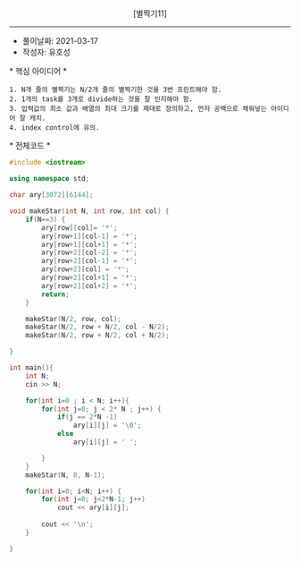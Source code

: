 ##
<center>[별찍기11] </center>

---

- 풀이날짜: 2021-03-17 
- 작성자: 유호성





 \* 핵심 아이디어 \*  

    1. N개 줄의 별찍기는 N/2개 줄의 별찍기한 것을 3번 프린트해야 함.
    2. 1개의 task를 3개로 divide하는 것을 잘 인지해야 함.
    3. 입력값의 최소 값과 배열의 최대 크기를 제대로 정의하고, 먼저 공백으로 채워넣는 아이디어 잘 캐치.
    4. index control에 유의.


\* 전체코드 \*
```c++
#include <iostream>

using namespace std;

char ary[3072][6144];

void makeStar(int N, int row, int col) {
    if(N==3) {
        ary[row][col]= '*';
        ary[row+1][col-1] = '*';
        ary[row+1][col+1] = '*';
        ary[row+2][col-2] = '*';
        ary[row+2][col-1] = '*';
        ary[row+2][col] = '*';
        ary[row+2][col+1] = '*';
        ary[row+2][col+2] = '*';
        return;
    }

    makeStar(N/2, row, col);
    makeStar(N/2, row + N/2, col - N/2);
    makeStar(N/2, row + N/2, col + N/2);

}

int main(){
    int N;
    cin >> N;

    for(int i=0 ; i < N; i++){
        for(int j=0; j < 2* N ; j++) {
            if(j == 2*N -1) 
                ary[i][j] = '\0';
            else
                ary[i][j] = ' ';

        }
    }
    makeStar(N, 0, N-1); 

    for(int i=0; i<N; i++) {
        for(int j=0; j<2*N-1; j++)
            cout << ary[i][j];
        
        cout << '\n';
    }

}

```
